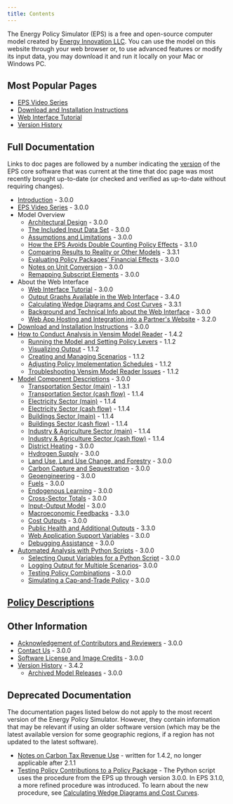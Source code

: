 ```yaml
---
title: Contents
---
```


The Energy Policy Simulator (EPS) is a free and open-source computer model created by [Energy Innovation LLC](https://energyinnovation.org/).  You can use the model on this website through your web browser or, to use advanced features or modify its input data, you may download it and run it locally on your Mac or Windows PC.

## Most Popular Pages

* [EPS Video Series](video-series)
* [Download and Installation Instructions](download)
* [Web Interface Tutorial](online-model-tutorial)
* [Version History](version-history)

## Full Documentation

Links to doc pages are followed by a number indicating the [version](version-history) of the EPS core software that was current at the time that doc page was most recently brought up-to-date (or checked and verified as up-to-date without requiring changes).

* [Introduction](introduction) - 3.0.0
* [EPS Video Series](video-series) - 3.0.0
* Model Overview
  * [Architectural Design](architectural-design) - 3.0.0
  * [The Included Input Data Set](input-data) - 3.0.0
  * [Assumptions and Limitations](assumptions) - 3.0.0
  * [How the EPS Avoids Double Counting Policy Effects](how-the-eps-avoids-double-counting) - 3.1.0
  * [Comparing Results to Reality or Other Models](comparing-results) - 3.3.1
  * [Evaluating Policy Packages' Financial Effects](evaluating-package-financials) - 3.0.0
  * [Notes on Unit Conversion](unit-conversion) - 3.0.0
  * [Remapping Subscript Elements](remapping) - 3.0.0
* About the Web Interface
  * [Web Interface Tutorial](online-model-tutorial) - 3.0.0
  * [Output Graphs Available in the Web Interface](web-interface-graphs) - 3.4.0
  * [Calculating Wedge Diagrams and Cost Curves](calculating-wedge-diagrams-and-cost-curves) - 3.3.1
  * [Background and Technical Info about the Web Interface](background-and-technical-info) - 3.0.0
  * [Web App Hosting and Integration into a Partner's Website](integrating-the-web-app) - 3.2.0
* [Download and Installation Instructions](download) - 3.0.0
* [How to Conduct Analysis in Vensim Model Reader](how-to-conduct-analysis) - 1.4.2
  * [Running the Model and Setting Policy Levers](running-the-model) - 1.1.2
  * [Visualizing Output](visualizing-output) - 1.1.2
  * [Creating and Managing Scenarios](creating-and-managing-scenarios) - 1.1.2
  * [Adjusting Policy Implementation Schedules](adjusting-plcy-impl-schd) - 1.1.2
  * [Troubleshooting Vensim Model Reader Issues](troubleshooting-vensim) - 1.1.2
* [Model Component Descriptions](model-component-descriptions) - 3.0.0
  * [Transportation Sector (main)](transportation-sector-main) - 1.3.1
  * [Transportation Sector (cash flow)](transportation-sector-cash) - 1.1.4
  * [Electricity Sector (main)](electricity-sector-main) - 1.1.4
  * [Electricity Sector (cash flow)](electricity-sector-cash) - 1.1.4
  * [Buildings Sector (main)](buildings-sector-main) - 1.1.4
  * [Buildings Sector (cash flow)](buildings-sector-cash) - 1.1.4
  * [Industry & Agriculture Sector (main)](industry-ag-main) - 1.1.4
  * [Industry & Agriculture Sector (cash flow)](industry-ag-cash) - 1.1.4
  * [District Heating](district-heating) - 3.0.0
  * [Hydrogen Supply](hydrogen-supply) - 3.0.0
  * [Land Use, Land Use Change, and Forestry](lulucf) - 3.0.0
  * [Carbon Capture and Sequestration](ccs) - 3.0.0
  * [Geoengineering](geoengineering) - 3.0.0
  * [Fuels](fuels) - 3.0.0
  * [Endogenous Learning](endogenous-learning) - 3.0.0
  * [Cross-Sector Totals](cross-sector-totals) - 3.0.0
  * [Input-Output Model](io-model) - 3.0.0
  * [Macroeconomic Feedbacks](macro-feedbacks) - 3.3.0
  * [Cost Outputs](cost-outputs) - 3.0.0
  * [Public Health and Additional Outputs](additional-outputs) - 3.3.0
  * [Web Application Support Variables](web-app-support) - 3.0.0
  * [Debugging Assistance](debugging-assistance) - 3.0.0
* [Automated Analysis with Python Scripts](automated-analysis) - 3.0.0
  * [Selecting Ouput Variables for a Python Script](selecting-output-variables) - 3.0.0
  * [Logging Output for Multiple Scenarios](logging-output)- 3.0.0
  * [Testing Policy Combinations](testing-policy-combinations) - 3.0.0
  * [Simulating a Cap-and-Trade Policy](simulating-cap-and-trade) - 3.0.0

## [Policy Descriptions](policy-design-index)

## Other Information

* [Acknowledgement of Contributors and Reviewers](acknowledgement) - 3.0.0
* [Contact Us](contact) - 3.0.0
* [Software License and Image Credits](software-license) - 3.0.0
* [Version History](version-history) - 3.4.2
  * [Archived Model Releases](archived-releases) - 3.0.0

## Deprecated Documentation

The documentation pages listed below do not apply to the most recent version of the Energy Policy Simulator.  However, they contain information that may be relevant if using an older software version (which may be the latest available version for some geographic regions, if a region has not updated to the latest software).

  * [Notes on Carbon Tax Revenue Use](carbon-tax-revenue-use) - written for 1.4.2, no longer applicable after 2.1.1
  * [Testing Policy Contributions to a Policy Package](testing-policy-contributions) - The Python script uses the procedure from the EPS up through version 3.0.0.  In EPS 3.1.0, a more refined procedure was introduced.  To learn about the new procedure, see [Calculating Wedge Diagrams and Cost Curves](calculating-wedge-diagrams-and-cost-curves).
